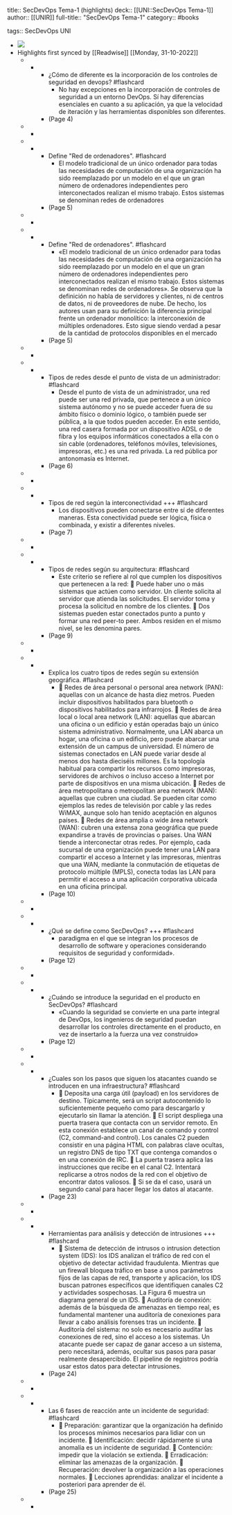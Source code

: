title:: SecDevOps Tema-1 (highlights)
deck:: [[UNI::SecDevOps Tema-1]]
author:: [[UNIR]]
full-title:: "SecDevOps Tema-1"
category:: #books

tags:: SecDevOps UNI

- ![](https://readwise-assets.s3.amazonaws.com/media/uploaded_book_covers/profile_22942/cea640ad-9b5b-4aa0-bcba-957220ce8e67.jpg)
- Highlights first synced by [[Readwise]] [[Monday, 31-10-2022]]
	- -
		- ¿Cómo de diferente es la incorporación de los controles de seguridad en devops? #flashcard
			- No  hay  excepciones  en  la  incorporación  de  controles  de  seguridad  a  un  entorno DevOps. Sí hay diferencias esenciales en cuanto a su aplicación, ya que la velocidad de iteración y las herramientas disponibles son diferentes.
		- (Page 4)
	- -
	- -
		- Define "Red de ordenadores". #flashcard
			- El modelo tradicional de  un  único  ordenador  para  todas  las  necesidades  de  computación  de  una organización  ha  sido  reemplazado  por  un  modelo  en  el  que  un  gran  número  de ordenadores independientes pero interconectados realizan el mismo trabajo. Estos sistemas se denominan redes de ordenadores
		- (Page 5)
	- -
	- -
		- Define "Red de ordenadores". #flashcard
			- «El modelo tradicional de  un  único  ordenador  para  todas  las  necesidades  de  computación  de  una organización  ha  sido  reemplazado  por  un  modelo  en  el  que  un  gran  número  de ordenadores independientes pero interconectados realizan el mismo trabajo. Estos sistemas se denominan redes de ordenadores». Se observa que la definición no habla de servidores y clientes, ni de centros de datos, ni de proveedores de nube. De hecho, los autores usan para su definición la diferencia principal frente un ordenador monolítico: la interconexión de múltiples ordenadores. Esto  sigue  siendo  verdad  a  pesar  de  la  cantidad  de  protocolos  disponibles  en  el mercado
		- (Page 5)
	- -
	- -
		- Tipos de redes desde el punto de vista de un administrador: #flashcard
			- Desde el punto de vista de un administrador, una red puede ser una red privada, que pertenece a un único sistema autónomo y no se puede acceder fuera de su ámbito físico o dominio lógico, o también puede ser pública, a la que todos pueden acceder. En  este  sentido,  una  red  casera  formada  por  un  dispositivo  ADSL  o  de  fibra  y  los equipos  informáticos  conectados  a  ella  con  o  sin  cable  (ordenadores,  teléfonos móviles,  televisiones,  impresoras,  etc.)  es  una  red  privada.  La  red  pública  por antonomasia es Internet.
		- (Page 6)
	- -
	- -
		- Tipos de red según la interconectividad +++ #flashcard
			- Los dispositivos pueden conectarse entre sí de diferentes maneras. Esta conectividad puede ser lógica, física o combinada, y existir a diferentes niveles.
		- (Page 7)
	- -
	- -
		- Tipos de redes según su arquitectura: #flashcard
			- Este criterio se refiere al rol que cumplen los dispositivos que pertenecen a la red:   Puede haber uno o más sistemas que actúen como servidor. Un cliente solicita al servidor  que  atienda  las  solicitudes.  El  servidor  toma  y  procesa  la  solicitud  en nombre de los clientes.   Dos sistemas pueden estar conectados punto a punto y formar una red peer-to peer. Ambos residen en el mismo nivel, se les denomina pares.
		- (Page 9)
	- -
	- -
		- Explica los cuatro tipos de redes según su extensión geográfica. #flashcard
			-   Redes de área personal o personal area network (PAN): aquellas con un alcance de  hasta  diez  metros.  Pueden  incluir  dispositivos  habilitados  para  bluetooth  o dispositivos habilitados para infrarrojos.   Redes de área local o local area network (LAN): aquellas que abarcan una oficina o  un  edificio  y  están  operadas  bajo  un  único  sistema  administrativo. Normalmente,  una  LAN  abarca  un  hogar,  una  oficina  o  un  edificio,  pero  puede abarcar  una  extensión  de  un  campus  de  universidad.  El  número  de  sistemas conectados en LAN puede variar desde al menos dos hasta dieciséis millones. Es la topología  habitual  para  compartir  los  recursos  como  impresoras,  servidores  de archivos  o  incluso  acceso  a  Internet  por  parte  de  dispositivos  en  una  misma ubicación.   Redes de área metropolitana o metropolitan area network (MAN): aquellas que cubren  una  ciudad.  Se  pueden  citar  como  ejemplos  las  redes  de  televisión  por cable y las redes WiMAX, aunque solo han tenido aceptación en algunos países.   Redes  de  área  amplia  o  wide  área  network  (WAN):  cubren  una  extensa  zona geográfica que puede expandirse a través de provincias o países. Una WAN tiende a interconectar otras redes. Por ejemplo, cada sucursal de una organización puede tener una LAN para compartir el acceso a Internet y las impresoras, mientras que una WAN, mediante la conmutación de etiquetas de protocolo múltiple (MPLS), conecta todas las LAN para permitir el acceso a una aplicación corporativa ubicada en una oficina principal.
		- (Page 10)
	- -
	- -
		- ¿Qué se define como SecDevOps? +++ #flashcard
			- paradigma en el que se integran los procesos de desarrollo de software y operaciones considerando requisitos de seguridad y conformidad».
		- (Page 12)
	- -
	- -
		- ¿Cuándo se introduce la seguridad en el producto en SecDevOps? #flashcard
			- «Cuando la seguridad se convierte en una parte integral de DevOps, los ingenieros de seguridad puedan desarrollar los controles directamente en el producto, en vez de insertarlo a la fuerza una vez construido»
		- (Page 12)
	- -
	- -
		- ¿Cuales son los pasos que siguen los atacantes cuando se introducen en una infraestructura? #flashcard
			-   Deposita una carga útil (payload) en los servidores de destino. Típicamente, será un  script  autocontenido  lo  suficientemente  pequeño  como  para  descargarlo  y ejecutarlo sin llamar la atención.   El script despliega una puerta trasera que contacta con un servidor remoto. En esta  conexión  establece  un  canal  de  comando  y  control  (C2,  command-and control). Los canales C2 pueden consistir en una página HTML con palabras clave ocultas, un registro DNS de tipo TXT que contenga comandos o en una conexión de IRC.   La  puerta  trasera  aplica  las  instrucciones  que  recibe  en  el  canal  C2.  Intentará replicarse a otros nodos de la red con el objetivo de encontrar datos valiosos.   Si se da el caso, usará un segundo canal para hacer llegar los datos al atacante.
		- (Page 23)
	- -
	- -
		- Herramientas para análisis y detección de intrusiones +++ #flashcard
			-   Sistema  de  detección  de  intrusos  o  intrusion  detection  system  (IDS):  los  IDS analizan  el  tráfico  de  red  con  el  objetivo  de  detectar  actividad  fraudulenta. Mientras que un firewall bloquea tráfico en base a unos parámetros fijos de las capas  de  red,  transporte  y  aplicación,  los  IDS  buscan  patrones  específicos  que identifiquen  canales  C2  y  actividades  sospechosas.  La  Figura  6  muestra  un diagrama general de un IDS.   Auditoría de conexión: además de la búsqueda de amenazas en tiempo real, es fundamental  mantener  una  auditoría  de  conexiones  para  llevar  a  cabo  análisis forenses tras un incidente.   Auditoría del sistema: no solo es necesario auditar las conexiones de red, sino el acceso a los sistemas. Un atacante puede ser capaz de ganar acceso a un sistema, pero necesitará, además, ocultar sus pasos para pasar realmente desapercibido. El pipeline de registros podría usar estos datos para detectar intrusiones.
		- (Page 24)
	- -
	- -
		- Las 6 fases de reacción ante un incidente de seguridad: #flashcard
			-   Preparación:  garantizar  que  la  organización  ha  definido  los  procesos  mínimos necesarios para lidiar con un incidente.   Identificación: decidir rápidamente si una anomalía es un incidente de seguridad.   Contención: impedir que la violación se extienda.   Erradicación: eliminar las amenazas de la organización.   Recuperación: devolver la organización a las operaciones normales.   Lecciones aprendidas: analizar el incidente a posteriori para aprender de él.
		- (Page 25)
	- -